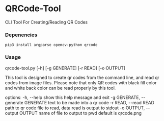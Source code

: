 # QRCode-Tool
CLI Tool For Creating/Reading QR Codes

### Depenencies 
`pip3 install argparse opencv-python qrcode`

### Usage
qrcode-tool.py [-h] [-g GENERATE] [-r READ] [-o OUTPUT]

This tool is designed to create qr codes from the command line, and read qr codes from image files. Please note that only QR codes with black fill color and white back color
can be read properly by this tool.

options:
  -h, --help            show this help message and exit
  -g GENERATE, --generate GENERATE
                        text to be made into a qr code
  -r READ, --read READ  path to qr code file to read, data read is output to stdout
  -o OUTPUT, --output OUTPUT
                        name of file to output to pwd default is qrcode.png
